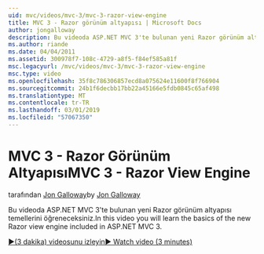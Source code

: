 ```yaml
---
uid: mvc/videos/mvc-3/mvc-3-razor-view-engine
title: MVC 3 - Razor görünüm altyapısı | Microsoft Docs
author: jongalloway
description: Bu videoda ASP.NET MVC 3'te bulunan yeni Razor görünüm altyapısı temellerini öğreneceksiniz.
ms.author: riande
ms.date: 04/04/2011
ms.assetid: 300978f7-108c-4729-a8f5-f84ef585a81f
msc.legacyurl: /mvc/videos/mvc-3/mvc-3-razor-view-engine
msc.type: video
ms.openlocfilehash: 35f8c786306857ecd8a075624e11600f8f766904
ms.sourcegitcommit: 24b1f6decbb17bb22a45166e5fdb0845c65af498
ms.translationtype: MT
ms.contentlocale: tr-TR
ms.lasthandoff: 03/01/2019
ms.locfileid: "57067350"
---
```

<a name="mvc-3---razor-view-engine"></a><span data-ttu-id="5e6de-103">MVC 3 - Razor Görünüm Altyapısı</span><span class="sxs-lookup"><span data-stu-id="5e6de-103">MVC 3 - Razor View Engine</span></span>
====================
<span data-ttu-id="5e6de-104">tarafından [Jon Galloway](https://github.com/jongalloway)</span><span class="sxs-lookup"><span data-stu-id="5e6de-104">by [Jon Galloway](https://github.com/jongalloway)</span></span>

<span data-ttu-id="5e6de-105">Bu videoda ASP.NET MVC 3'te bulunan yeni Razor görünüm altyapısı temellerini öğreneceksiniz.</span><span class="sxs-lookup"><span data-stu-id="5e6de-105">In this video you will learn the basics of the new Razor view engine included in ASP.NET MVC 3.</span></span>

[<span data-ttu-id="5e6de-106">&#9654;(3 dakika) videosunu izleyin</span><span class="sxs-lookup"><span data-stu-id="5e6de-106">&#9654; Watch video (3 minutes)</span></span>](https://channel9.msdn.com/Blogs/ASP-NET-Site-Videos/mvc-3-razor-view-engine)

